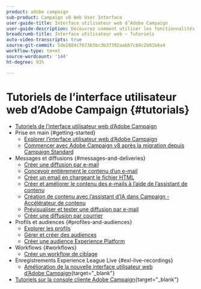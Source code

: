 ```yaml
---
product: adobe campaign
sub-product: Campaign v8 Web User Interface
user-guide-title: Interface utilisateur web d’Adobe Campaign
user-guide-description: Découvrez comment utiliser les fonctionnalités et les capacités de l’interface utilisateur web d’Adobe Campaign.
breadcrumb-title: Interface utilisateur web – Tutoriels
auto-video-transcripts: true
source-git-commit: 5de2884c7673b3bc3b37392aabb7cb9c2b01b6a4
workflow-type: tm+mt
source-wordcount: '144'
ht-degree: 93%

---
```



# Tutoriels de l’interface utilisateur web d’Adobe Campaign {#tutorials}

+ [Tutoriels de l’interface utilisateur web d’Adobe Campaign](/help/ac-web-learn-main/overview.md)
+ Prise en main {#getting-started}
   + [Explorer l’interface utilisateur web d’Adobe Campaign](/help/get-started/explore-the-web-ui.md)
   + [Commencer avec Adobe Campaign v8 après la migration depuis Campaign Standard](https://experienceleague.adobe.com/docs/campaign-learn/get-started-with-campaign-v8/overview.html?lang=fr)
+ Messages et diffusions {#messages-and-deliveries}
   + [Créer une diffusion par e-mail](/help/deliveries/create-an-email-delivery.md)
   + [Concevoir entièrement le contenu d’un e-mail](/help/design-the-delivery/create-email-content-from-scratch.md)
   + [Créer un email en chargeant le fichier HTML](/help/design-the-delivery/create-an-email-by-uploading-html.md)
   + [Créer et améliorer le contenu des e-mails à l’aide de l’assistant de contenu](/help/design-the-delivery/create-and-improve-email-content-with-the-content-assistant.md)
   + [Création de contenu avec l’assistant d’IA dans Campaign - Accélérateur de contenu](/help/design-the-delivery/create-content-with-the-ai-assistant-content-accelerator.md)
   + [Prévisualiser et tester une diffusion par e-mail](/help/deliveries/preview-and-proof-an-email-delivery.md)
   + [Créer une diffusion par courrier](/help/design-the-delivery/create-a-direct-mail-delivery.md)
+ Profils et audiences {#profiles-and-audiences}
   + [Explorer les profils](/help/profiles-and-audiences/explore-profiles.md)
   + [Gérer et créer des audiences](/help/profiles-and-audiences/manage-and-build-audiences.md)
   + [Créer une audience Experience Platform](/help/profiles-and-audiences/create-an-audience-with-experience-platform.md)
+ Workflows {#workflows}
   + [Créer un workflow de ciblage](/help/workflows/create-a-targeting-workflow.md)
+ Enregistrements Experience League Live {#exl-live-recordings}
   + [Amélioration de la nouvelle interface utilisateur web d’Adobe Campaign](https://experienceleague.adobe.com/docs/events/experience-league-live-recordings/episodes/exl-live-episode-02-29-24.html?lang=fr){target="_blank"}
+ [Tutoriels sur la console cliente Adobe Campaign](https://experienceleague.adobe.com/docs/campaign-learn/tutorials/overview.html?lang=fr){target="_blank"}

